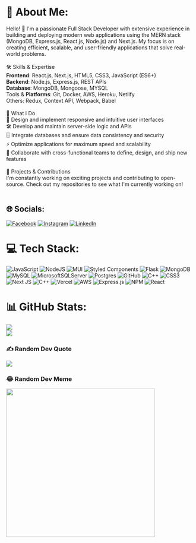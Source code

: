 # 💫 About Me:
Hello! 👋 I'm a passionate Full Stack Developer with extensive experience in building and deploying modern web applications using the MERN stack (MongoDB, Express.js, React.js, Node.js) and Next.js. My focus is on creating efficient, scalable, and user-friendly applications that solve real-world problems.<br><br>🛠️ Skills & Expertise<br>**Frontend**: React.js, Next.js, HTML5, CSS3, JavaScript (ES6+)<br>**Backend**: Node.js, Express.js, REST APIs<br>**Database**: MongoDB, Mongoose, MYSQL<br>Tools & **Platforms**: Git, Docker, AWS, Heroku, Netlify<br>Others: Redux, Context API, Webpack, Babel<br><br>💼 What I Do<br>🎨 Design and implement responsive and intuitive user interfaces<br>🛠️ Develop and maintain server-side logic and APIs<br>🗄️ Integrate databases and ensure data consistency and security<br>⚡ Optimize applications for maximum speed and scalability<br>🤝 Collaborate with cross-functional teams to define, design, and ship new features<br><br>🚀 Projects & Contributions<br>I'm constantly working on exciting projects and contributing to open-source. Check out my repositories to see what I'm currently working on!<br><br>


## 🌐 Socials:
[![Facebook](https://img.shields.io/badge/Facebook-%231877F2.svg?logo=Facebook&logoColor=white)](https://facebook.com/https://www.facebook.com/momin.umar.1253) [![Instagram](https://img.shields.io/badge/Instagram-%23E4405F.svg?logo=Instagram&logoColor=white)](https://instagram.com/https://www.instagram.com/mominomer7/) [![LinkedIn](https://img.shields.io/badge/LinkedIn-%230077B5.svg?logo=linkedin&logoColor=white)](https://linkedin.com/in/https://www.linkedin.com/in/momin-umer-buksh-89711922a/) 

# 💻 Tech Stack:
![JavaScript](https://img.shields.io/badge/javascript-%23323330.svg?style=flat&logo=javascript&logoColor=%23F7DF1E) ![NodeJS](https://img.shields.io/badge/node.js-6DA55F?style=flat&logo=node.js&logoColor=white) ![MUI](https://img.shields.io/badge/MUI-%230081CB.svg?style=flat&logo=mui&logoColor=white) ![Styled Components](https://img.shields.io/badge/styled--components-DB7093?style=flat&logo=styled-components&logoColor=white) ![Flask](https://img.shields.io/badge/flask-%23000.svg?style=flat&logo=flask&logoColor=white) ![MongoDB](https://img.shields.io/badge/MongoDB-%234ea94b.svg?style=flat&logo=mongodb&logoColor=white) ![MySQL](https://img.shields.io/badge/mysql-4479A1.svg?style=flat&logo=mysql&logoColor=white) ![MicrosoftSQLServer](https://img.shields.io/badge/Microsoft%20SQL%20Server-CC2927?style=flat&logo=microsoft%20sql%20server&logoColor=white) ![Postgres](https://img.shields.io/badge/postgres-%23316192.svg?style=flat&logo=postgresql&logoColor=white) ![GitHub](https://img.shields.io/badge/github-%23121011.svg?style=flat&logo=github&logoColor=white) ![C++](https://img.shields.io/badge/c++-%2300599C.svg?style=flat&logo=c%2B%2B&logoColor=white) ![CSS3](https://img.shields.io/badge/css3-%231572B6.svg?style=flat&logo=css3&logoColor=white) ![Next JS](https://img.shields.io/badge/Next-black?style=flat&logo=next.js&logoColor=white) ![C++](https://img.shields.io/badge/c++-%2300599C.svg?style=flat&logo=c%2B%2B&logoColor=white) ![Vercel](https://img.shields.io/badge/vercel-%23000000.svg?style=flat&logo=vercel&logoColor=white) ![AWS](https://img.shields.io/badge/AWS-%23FF9900.svg?style=flat&logo=amazon-aws&logoColor=white) ![Express.js](https://img.shields.io/badge/express.js-%23404d59.svg?style=flat&logo=express&logoColor=%2361DAFB) ![NPM](https://img.shields.io/badge/NPM-%23CB3837.svg?style=flat&logo=npm&logoColor=white) ![React](https://img.shields.io/badge/react-%2320232a.svg?style=flat&logo=react&logoColor=%2361DAFB)
# 📊 GitHub Stats:
![](https://github-readme-stats.vercel.app/api?username=Mominumer&theme=blue-green&hide_border=false&include_all_commits=true&count_private=true)<br/>
![](https://github-readme-streak-stats.herokuapp.com/?user=Mominumer&theme=blue-green&hide_border=false)<br/>


### ✍️ Random Dev Quote
![](https://quotes-github-readme.vercel.app/api?type=horizontal&theme=radical)

### 😂 Random Dev Meme
<img src='https://memer-new.vercel.app/' style="height: 400px;"/>

<!-- Proudly created with GPRM ( https://gprm.itsvg.in ) -->

